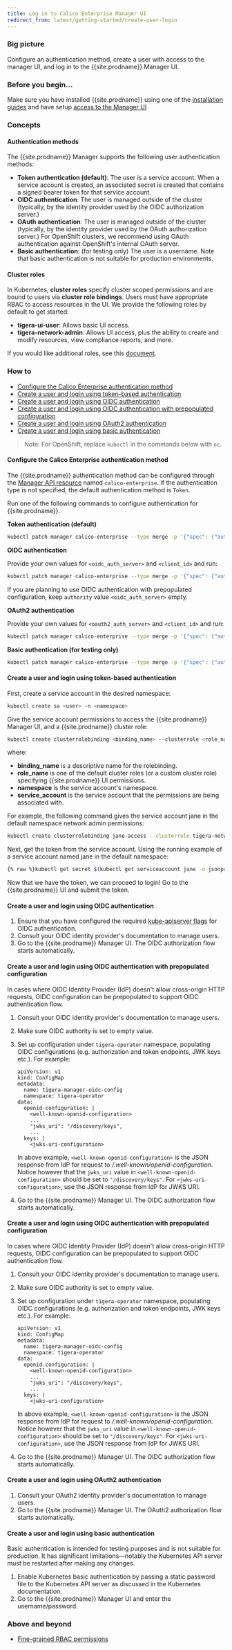 ```yaml
---
title: Log in to Calico Enterprise Manager UI
redirect_from: latest/getting-started/create-user-login
---
```


### Big picture

Configure an authentication method, create a user with access to the manager UI, and log in to the {{site.prodname}} Manager UI.

### Before you begin...

Make sure you have installed {{site.prodname}} using one of the [installation guides](/{{page.version}}/getting-started/) and have setup
[access to the Manager UI](/{{page.version}}/getting-started/access-the-manager)

### Concepts

#### Authentication methods

The {{site.prodname}} Manager supports the following user authentication methods:

- **Token authentication (default)**: The user is a service account. When a service account is created, an associated secret is created that contains a signed bearer token for that service account.
- **OIDC authentication**: The user is managed outside of the cluster (typically, by the identity provider used by the OIDC authorization server.)
- **OAuth authentication**: The user is managed outside of the cluster (typically, by the identity provider used by the OAuth authorization server.) For OpenShift clusters, we recommend using OAuth authentication against OpenShift's internal OAuth server.
- **Basic authentication**: (for testing only) The user is a username. Note that basic authentication is not suitable for production environments.

#### Cluster roles

In Kubernetes, **cluster roles** specify cluster scoped permissions and are bound to users via **cluster role bindings**.
Users must have appropriate RBAC to access resources in the UI. We provide the following roles by default to get started:

- **tigera-ui-user**: Allows basic UI access.
- **tigera-network-admin**: Allows UI access, plus the ability to create and modify resources, view compliance reports, and more.

If you would like additional roles, see this [document]({{site.url}}/{{page.version}}/reference/cnx/rbac-tiered-policies#example-fine-grained-permissions).

### How to

- [Configure the Calico Enterprise authentication method](#configure-the-calico-enterprise-ee-authentication-method)
- [Create a user and login using token-based authentication](#create-a-user-and-login-using-token-based-authentication)
- [Create a user and login using OIDC authentication](#create-a-user-and-login-using-oidc-authentication)
- [Create a user and login using OIDC authentication with prepopulated configuration](#create-a-user-and-login-using-oidc-authentication-with-prepopulated-configuration)
- [Create a user and login using OAuth2 authentication](#create-a-user-and-login-using-oauth2-authentication)
- [Create a user and login using basic authentication](#create-a-user-and-login-using-basic-authentication)

> Note: For OpenShift, replace `kubectl` in the commands below with `oc`.

#### Configure the Calico Enterprise authentication method

The {{site.prodname}} authentication method can be configured through the [Manager API resource]({{site.url}}/{{page.version}}/reference/installation/api#operator.tigera.io/v1.Manager) named `calico-enterprise`.
If the authentication type is not specified, the default authentication method is `Token`.

Run one of the following commands to configure authentication for {{site.prodname}}.

**Token authentication (default)**

```bash
kubectl patch manager calico-enterprise --type merge -p '{"spec": {"auth": {"type": "Token"}}}'
```

**OIDC authentication**

Provide your own values for `<oidc_auth_server>` and `<client_id>` and run:

```bash
kubectl patch manager calico-enterprise --type merge -p '{"spec": {"auth": {"type": "OIDC", "authority": "<oidc_auth_server>", "clientID": "<client_id>"}}}'
```

If you are planning to use OIDC authentication with prepopulated configuration, keep `authority` value `<oidc_auth_server>` empty.

**OAuth2 authentication**

Provide your own values for `<oauth2_auth_server>` and `<client_id>` and run:

```bash
kubectl patch manager calico-enterprise --type merge -p '{"spec": {"auth": {"type": "OAuth", "authority": "<oauth2_auth_server>", "clientID": "<client_id>"}}}'
```

**Basic authentication (for testing only)**

```bash
kubectl patch manager calico-enterprise --type merge -p '{"spec": {"auth": {"type": "Basic"}}}'
```

#### Create a user and login using token-based authentication

First, create a service account in the desired namespace:

```bash
kubectl create sa <user> -n <namespace>
```

Give the service account permissions to access the {{site.prodname}} Manager UI, and a {{site.prodname}} cluster role:

```bash
kubectl create clusterrolebinding <binding_name> --clusterrole <role_name> --serviceaccount <namespace>:<service_account>
```

where:
- **binding_name** is a descriptive name for the rolebinding.
- **role_name** is one of the default cluster roles (or a custom cluster role) specifying {{site.prodname}} UI permissions.
- **namespace** is the service account's namespace.
- **service_account** is the service account that the permissions are being associated with.

For example, the following command gives the service account jane in the default namespace network admin permissions:

```bash
kubectl create clusterrolebinding jane-access --clusterrole tigera-network-admin --serviceaccount default:jane
```

Next, get the token from the service account.
Using the running example of a service account named jane in the default namespace:

```bash
{% raw %}kubectl get secret $(kubectl get serviceaccount jane -o jsonpath='{range .secrets[*]}{.name}{"\n"}{end}' | grep token) -o go-template='{{.data.token | base64decode}}' && echo{% endraw %}
```

Now that we have the token, we can proceed to login! Go to the {{site.prodname}} UI and submit the token.

#### Create a user and login using OIDC authentication

1. Ensure that you have configured the required [kube-apiserver flags](https://kubernetes.io/docs/reference/access-authn-authz/authentication/#configuring-the-api-server) for OIDC authentication.
1. Consult your OIDC identity provider's documentation to manage users.
1. Go to the {{site.prodname}} Manager UI. The OIDC authorization flow starts automatically.

#### Create a user and login using OIDC authentication with prepopulated configuration

In cases where OIDC Identity Provider (IdP) doesn't allow cross-origin HTTP requests, OIDC configuration can be prepopulated to support OIDC authentication flow.

1. Consult your OIDC identity provider's documentation to manage users.
1. Make sure OIDC authority is set to empty value.
1. Set up configuration under `tigera-operator` namespace, populating OIDC configurations (e.g. authorization and token endpoints, JWK keys etc.). For example:

   ```
   apiVersion: v1
   kind: ConfigMap
   metadata:
     name: tigera-manager-oidc-config
     namespace: tigera-operator
   data:
     openid-configuration: |
       <well-known-openid-configuration>
       ...
       "jwks_uri": "/discovery/keys",
       ...
     keys: |
       <jwks-uri-configuration>
   ```

   In above example, `<well-known-openid-configuration>` is the JSON response from IdP for request to _/.well-known/openid-configuration_. Notice however that the `jwks_uri` value in `<well-known-openid-configuration>` should be set to `"/discovery/keys"`. For `<jwks-uri-configuration>`, use the JSON response from IdP for JWKS URI.
1. Go to the {{site.prodname}} Manager UI. The OIDC authorization flow starts automatically.

#### Create a user and login using OIDC authentication with prepopulated configuration

In cases where OIDC Identity Provider (IdP) doesn't allow cross-origin HTTP requests, OIDC configuration can be prepopulated to support OIDC authentication flow.

1. Consult your OIDC identity provider's documentation to manage users.
1. Make sure OIDC authority is set to empty value.
1. Set up configuration under `tigera-operator` namespace, populating OIDC configurations (e.g. authorization and token endpoints, JWK keys etc.). For example:

   ```
   apiVersion: v1
   kind: ConfigMap
   metadata:
     name: tigera-manager-oidc-config
     namespace: tigera-operator
   data:
     openid-configuration: |
       <well-known-openid-configuration>
       ...
       "jwks_uri": "/discovery/keys",
       ...
     keys: |
       <jwks-uri-configuration>
   ```

   In above example, `<well-known-openid-configuration>` is the JSON response from IdP for request to _/.well-known/openid-configuration_. Notice however that the `jwks_uri` value in `<well-known-openid-configuration>` should be set to `"/discovery/keys"`. For `<jwks-uri-configuration>`, use the JSON response from IdP for JWKS URI.
1. Go to the {{site.prodname}} Manager UI. The OIDC authorization flow starts automatically.

#### Create a user and login using OAuth2 authentication

1. Consult your OAuth2 identity provider's documentation to manage users.
1. Go to the {{site.prodname}} Manager UI. The OAuth2 authorization flow starts automatically.

#### Create a user and login using basic authentication

Basic authentication is intended for testing purposes and is not suitable for production.
It has significant limitations—notably the Kubernetes API server must be restarted after making any changes.

1. Enable Kubernetes basic authentication by passing a static password file to the Kubernetes API server as discussed in the Kubernetes documentation.
1. Go to the {{site.prodname}} Manager UI and enter the username/password.

### Above and beyond

- [Fine-grained RBAC permissions]({{site.url}}/{{page.version}}/reference/cnx/rbac-tiered-policies#example-fine-grained-permissions)
